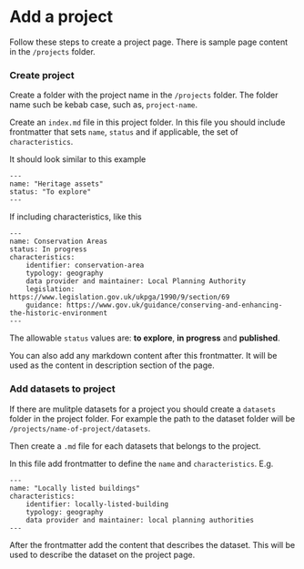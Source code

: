 # Add a project

Follow these steps to create a project page. There is sample page content in the `/projects` folder.

### Create project

Create a folder with the project name in the `/projects` folder. The folder name such be kebab case, such as, `project-name`.

Create an `index.md` file in this project folder. In this file you should include frontmatter that sets `name`, `status` and if applicable, the set of `characteristics`.

It should look similar to this example

```
---
name: "Heritage assets"
status: "To explore"
---
```

If including characteristics, like this

```
---
name: Conservation Areas
status: In progress
characteristics:
    identifier: conservation-area
    typology: geography
    data provider and maintainer: Local Planning Authority
    legislation: https://www.legislation.gov.uk/ukpga/1990/9/section/69
    guidance: https://www.gov.uk/guidance/conserving-and-enhancing-the-historic-environment
---
```

The allowable `status` values are: **to explore**, **in progress** and **published**.

You can also add any markdown content after this frontmatter. It will be used as the content in description section of the page.

### Add datasets to project

If there are mulitple datasets for a project you should create a `datasets` folder in the project folder. For example the path to the dataset folder will be `/projects/name-of-project/datasets`.

Then create a `.md` file for each datasets that belongs to the project.

In this file add frontmatter to define the `name` and `characteristics`. E.g.

```
---
name: "Locally listed buildings"
characteristics:
    identifier: locally-listed-building
    typology: geography
    data provider and maintainer: local planning authorities
---
```

After the frontmatter add the content that describes the dataset. This will be used to describe the dataset on the project page.

